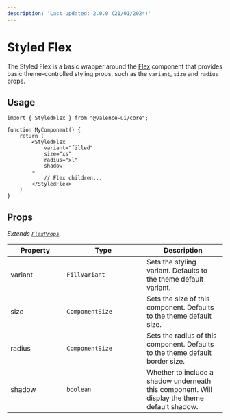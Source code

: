 ```yaml
---
description: 'Last updated: 2.0.0 (21/01/2024)'
---
```


# Styled Flex

The Styled Flex is a basic wrapper around the [Flex](./) component that provides basic theme-controlled styling props, such as the `variant`, `size` and `radius` props.

## Usage

```tsx
import { StyledFlex } from "@valence-ui/core";

function MyComponent() { 
    return ( 
        <StyledFlex
            variant="filled"
            size="xs"
            radius="xl"
            shadow
        >
            // Flex children...
        </StyledFlex>
    )
}
```

## Props

_Extends_ [_`FlexProps`_](./#props)_._

<table data-full-width="true"><thead><tr><th width="115">Property</th><th width="171">Type</th><th>Description</th></tr></thead><tbody><tr><td>variant</td><td><code>FillVariant</code></td><td>Sets the styling variant. Defaults to the theme default variant.</td></tr><tr><td>size</td><td><code>ComponentSize</code></td><td>Sets the size of this component. Defaults to the theme default size.</td></tr><tr><td>radius</td><td><code>ComponentSize</code></td><td>Sets the radius of this component. Defaults to the theme default border size.</td></tr><tr><td>shadow</td><td><code>boolean</code></td><td>Whether to include a shadow underneath this component. Will display the theme default shadow.</td></tr></tbody></table>
